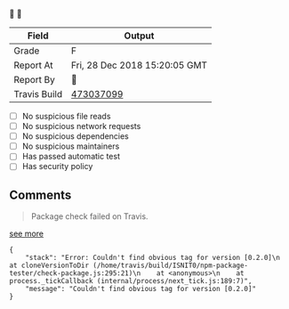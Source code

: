 :robot: :rotating_light:

| Field | Output |
|----|----|
| Grade | F |
| Report At | Fri, 28 Dec 2018 15:20:05 GMT |
| Report By | :robot: |
| Travis Build | [473037099](https://travis-ci.org/ISNIT0/npm-package-tester/builds/473037099) |
    
- [ ] No suspicious file reads
- [ ] No suspicious network requests
- [ ] No suspicious dependencies
- [ ] No suspicious maintainers
- [ ] Has passed automatic test
- [ ] Has security policy

## Comments
> Package check failed on Travis.

[see more](https://travis-ci.org/ISNIT0/npm-package-tester/branches)

```
{
	"stack": "Error: Couldn't find obvious tag for version [0.2.0]\n    at cloneVersionToDir (/home/travis/build/ISNIT0/npm-package-tester/check-package.js:295:21)\n    at <anonymous>\n    at process._tickCallback (internal/process/next_tick.js:189:7)",
	"message": "Couldn't find obvious tag for version [0.2.0]"
}
```

